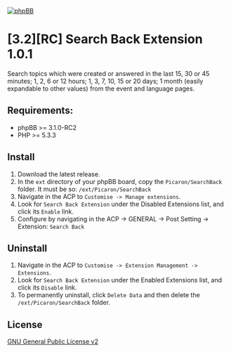 [![phpBB](https://www.phpbb.com/theme/images/logos/blue/160x52.png)](http://www.phpbb.com)

# [3.2][RC] Search Back Extension 1.0.1
Search topics which were created or answered in the last 15, 30 or 45 minutes; 1, 2, 6 or 12 hours; 1, 3, 7, 10, 15 or 20 days; 1 month (easily expandable to other values) from the event and language pages.

## Requirements:
* phpBB >= 3.1.0-RC2
* PHP >= 5.3.3

## Install
1. Download the latest release.
2. In the `ext` directory of your phpBB board, copy the `Picaron/SearchBack` folder. It must be so: `/ext/Picaron/SearchBack`
3. Navigate in the ACP to `Customise -> Manage extensions`.
4. Look for `Search Back Extension` under the Disabled Extensions list, and click its `Enable` link.
5. Configure by navigating in the ACP -> GENERAL -> Post Setting -> Extension: `Search Back`

## Uninstall
1. Navigate in the ACP to `Customise -> Extension Management -> Extensions`.
2. Look for `Search Back Extension` under the Enabled Extensions list, and click its `Disable` link.
3. To permanently uninstall, click `Delete Data` and then delete the `/ext/Picaron/SearchBack` folder.

## License
[GNU General Public License v2](http://opensource.org/licenses/GPL-2.0)
